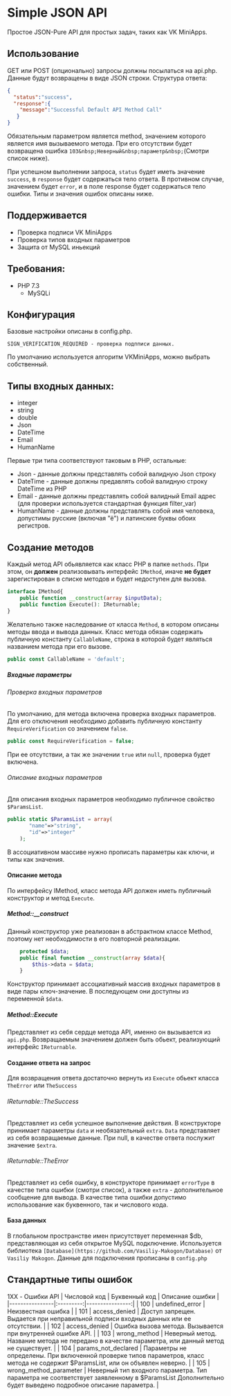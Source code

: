 # Simple JSON API
Простое JSON-Pure API для простых задач, таких как VK MiniApps.
## Использование
GET или POST (опционально) запросы должны посылаться на api.php. Данные будут возвращены в виде JSON строки.
Структура ответа:
```json
{
  "status":"success",
  "response":{
    "message":"Successful Default API Method Call"
   }
}
```
Обязательным параметром является method, значением которого является имя вызываемого метода. При его отсутствии будет возвращена ошибка `103&nbsp;Неверный&nbsp;параметр&nbsp;`(Смотри список ниже).

При успешном выполнении запроса, `status` будет иметь значение `success`, в `response` будет содержаться тело ответа.
В противном случае, значением будет `error`, и в поле response будет содержаться тело ошибки. Типы и значения ошибок описаны ниже.


## Поддерживается
* Проверка подписи VK MiniApps
* Проверка типов входных параметров
* Защита от MySQL иньекций

## Требования:
* PHP 7.3
    * MySQLi

## Конфигурация
Базовые настройки описаны в config.php. 
```text
SIGN_VERIFICATION_REQUIRED - проверка подпписи данных.
```
 По умолчанию используется алгоритм VKMiniApps, можно выбрать собственный.

## Типы входных данных:
* integer
* string
* double
* Json
* DateTime
* Email
* HumanName 

Первые три типа соответствуют таковым в PHP, остальные: 
* Json - данные должны представлять собой валидную Json строку
* DateTime - данные должны предавлять собой валидную строку DateTime из PHP
* Email - данные должны представлять собой валидный Email адрес (для проверки используется стандартная функция filter_var)
* HumanName - данные должны представлять собой имя человека, допустимы русские (включая "ё") и латинские буквы обоих регистров.

 
## Создание методов
Каждый метод API обьявляется как класс PHP в папке `methods`. При этом, он **должен** реализовывать интерфейс `IMethod`, иначе **не будет** зарегистирован в списке методов и будет недоступен для вызова. 
```php
interface IMethod{
    public function __construct(array $inputData);
    public function Execute(): IReturnable;
}
```

Желательно также наследование от класса `Method`, в котором описаны методы ввода и вывода данных. Класс метода обязан содержать публичную константу `CallableName`, строка в которой будет являться названием метода при его вызове.
```php
public const CallableName = 'default';
```
##### Входные параметры
###### Проверка входных параметров
По умолчанию, для метода включена проверка входных параметров. Для его отключения необходимо добавить публичную константу `RequireVerification` со значением `false`.
```php
public const RequireVerification = false;
```
При ее отсутствии, а так же значении `true` или `null`, проверка будет включена. 
###### Описание входных параметров
Для описания входных параметров необходимо публичное свойство `$ParamsList`.
```php
public static $ParamsList = array(
       "name"=>"string",
       "id"=>"integer"
    );
```
В ассоциативном массиве нужно прописать параметры как ключи, и типы как значения.
#### Описание метода
По интерфейсу IMethod, класс метода API должен иметь публичный конструктор и метод `Execute`.
##### Method::__construct
Данный конструктор уже реализован в абстрактном классе Method, поэтому нет необходимости в его повторной реализации. 
```php
    protected $data;
    public final function __construct(array $data){
        $this->data = $data;
    }
```
Конструктор принимает ассоциативный массив входных параметров в виде пары ключ-значение.
В последующем они доступны из переменной `$data`.
##### Method::Execute
Представляет из себя сердце метода API, именно он вызывается из `api.php`.
Возвращаемым значением должен быть обьект, реализующий интерфейс `IReturnable`.
#### Создание ответа на запрос
Для возвращения ответа достаточно вернуть из `Execute` обьект класса `TheError` или `TheSuccess`

###### IReturnable::TheSuccess
Представляет из себя успешное выполнение действия. В конструкторе принимает параметры `data` и необязательный `extra`.  `Data`&nbsp;представляет из себя возвращаемые данные. При null, в качестве ответа послужит значение `$extra`. 

###### IReturnable::TheError
Представляет из себя ошибку, в конструкторе принимает `errorType` в качестве типа ошибки (смотри список), а также `extra` - дополнительное сообщение для вывода.
В качестве типа ошибки допустимо использование как буквенного, так и числового кода.

#### База данных
В глобальном пространстве имен присутствует переменная $db, представляющая из себя открытое MySQL подключение. Используется библиотека `[Database](https://github.com/Vasiliy-Makogon/Database)` от `Vasiliy Makogon`.
Данные для подключения прописаны в `config.php`

## Стандартные типы ошибок

1XX - Ошибки API
| Числовой код | Буквенный код | Описание ошибки |
|----------------|:---------:|----------------:|
| 100 | undefined_error | Неизвестная ошибка |
| 101 | access_denied | Доступ запрещен. Выдается при неправильной подписи входных данных или ее отсутствии. |
| 102 | access_denied | Ошибка вызова метода. Вызывается при внутренней ошибке API. |
| 103 | wrong_method | Неверный метод. Название метода не передано в качестве параметра, или данный метод не существует. |
| 104 | params_not_declared | Параметры не определены. При включенной проверке типов параметров, класс метода не содержит $ParamsList, или он объявлен неверно. |
| 105 | wrong_method_parameter | Неверный тип входного параметра. Тип параметра не соответствует заявленному в $ParamsList Дополнительно будет выведено подробное описание параметра. |




